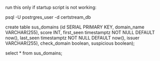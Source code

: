 run this only if startup script is not working:

psql -U postrgres_user -d certstream_db

create table sus_domains (id SERIAL PRIMARY KEY, domain_name VARCHAR(255), score INT, first_seen timestamptz NOT NULL DEFAULT now(), last_seen timestamptz NOT NULL DEFAULT now(), issuer VARCHAR(255), check_domain boolean, suspicious boolean);

select * from sus_domains;